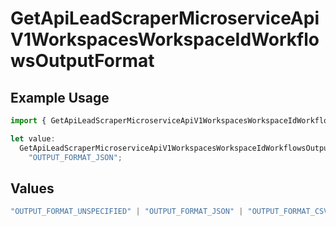 # GetApiLeadScraperMicroserviceApiV1WorkspacesWorkspaceIdWorkflowsOutputFormat

## Example Usage

```typescript
import { GetApiLeadScraperMicroserviceApiV1WorkspacesWorkspaceIdWorkflowsOutputFormat } from "oppulence-backend-sdk/models/operations";

let value:
  GetApiLeadScraperMicroserviceApiV1WorkspacesWorkspaceIdWorkflowsOutputFormat =
    "OUTPUT_FORMAT_JSON";
```

## Values

```typescript
"OUTPUT_FORMAT_UNSPECIFIED" | "OUTPUT_FORMAT_JSON" | "OUTPUT_FORMAT_CSV" | "OUTPUT_FORMAT_BIGQUERY" | "OUTPUT_FORMAT_POSTGRES"
```